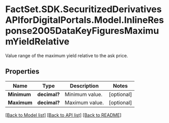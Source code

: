 # FactSet.SDK.SecuritizedDerivativesAPIforDigitalPortals.Model.InlineResponse2005DataKeyFiguresMaximumYieldRelative
Value range of the maximum yield relative to the ask price.

## Properties

Name | Type | Description | Notes
------------ | ------------- | ------------- | -------------
**Minimum** | **decimal?** | Minimum value. | [optional] 
**Maximum** | **decimal?** | Maximum value. | [optional] 

[[Back to Model list]](../README.md#documentation-for-models) [[Back to API list]](../README.md#documentation-for-api-endpoints) [[Back to README]](../README.md)

